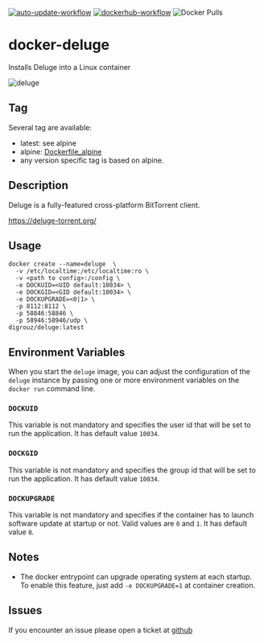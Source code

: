
[![auto-update-workflow](https://github.com/digrouz/docker-deluge/actions/workflows/auto-update.yml/badge.svg)](https://github.com/digrouz/docker-deluge/actions/workflows/auto-update.yml)
[![dockerhub-workflow](https://github.com/digrouz/docker-deluge/actions/workflows/dockerhub.yml/badge.svg)](https://github.com/digrouz/docker-deluge/actions/workflows/dockerhub.yml)
![Docker Pulls](https://img.shields.io/docker/pulls/digrouz/deluge)

# docker-deluge
Installs Deluge into a Linux container

![deluge](https://dev.deluge-torrent.org/chrome/common/deluge_logo.png)

## Tag
Several tag are available:
* latest: see alpine
* alpine: [Dockerfile_alpine](https://github.com/digrouz/docker-deluge/blob/master/Dockerfile_alpine)
* any version specific tag is based on alpine.

## Description

Deluge is a fully-featured cross-platform BitTorrent client.

https://deluge-torrent.org/

## Usage
    docker create --name=deluge  \
      -v /etc/localtime:/etc/localtime:ro \ 
      -v <path to config>:/config \
      -e DOCKUID=<UID default:10034> \
      -e DOCKGID=<GID default:10034> \
      -e DOCKUPGRADE=<0|1> \
      -p 8112:8112 \
      -p 58846:58846 \
      -p 58946:58946/udp \
    digrouz/deluge:latest

## Environment Variables

When you start the `deluge` image, you can adjust the configuration of the `deluge` instance by passing one or more environment variables on the `docker run` command line.

### `DOCKUID`

This variable is not mandatory and specifies the user id that will be set to run the application. It has default value `10034`.

### `DOCKGID`

This variable is not mandatory and specifies the group id that will be set to run the application. It has default value `10034`.

### `DOCKUPGRADE`

This variable is not mandatory and specifies if the container has to launch software update at startup or not. Valid values are `0` and `1`. It has default value `0`.

## Notes

* The docker entrypoint can upgrade operating system at each startup. To enable this feature, just add `-e DOCKUPGRADE=1` at container creation.


## Issues

If you encounter an issue please open a ticket at [github](https://github.com/digrouz/docker-deluge/issues)
